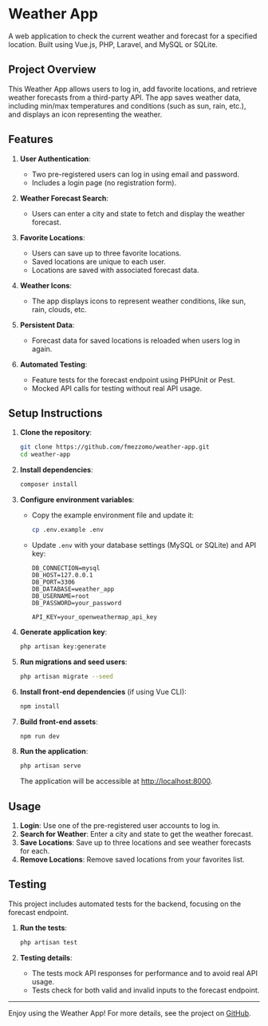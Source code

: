 
# Weather App

A web application to check the current weather and forecast for a specified location. Built using Vue.js, PHP, Laravel, and MySQL or SQLite.

## Project Overview

This Weather App allows users to log in, add favorite locations, and retrieve weather forecasts from a third-party API. The app saves weather data, including min/max temperatures and conditions (such as sun, rain, etc.), and displays an icon representing the weather.

## Features

1. **User Authentication**: 
   - Two pre-registered users can log in using email and password. 
   - Includes a login page (no registration form).

2. **Weather Forecast Search**:
   - Users can enter a city and state to fetch and display the weather forecast.

3. **Favorite Locations**:
   - Users can save up to three favorite locations.
   - Saved locations are unique to each user.
   - Locations are saved with associated forecast data.

4. **Weather Icons**:
   - The app displays icons to represent weather conditions, like sun, rain, clouds, etc.

5. **Persistent Data**:
   - Forecast data for saved locations is reloaded when users log in again.

6. **Automated Testing**:
   - Feature tests for the forecast endpoint using PHPUnit or Pest.
   - Mocked API calls for testing without real API usage.

## Setup Instructions

1. **Clone the repository**:

   ```bash
   git clone https://github.com/fmezzomo/weather-app.git
   cd weather-app
   ```

2. **Install dependencies**:

   ```bash
   composer install
   ```

3. **Configure environment variables**:

   - Copy the example environment file and update it:

     ```bash
     cp .env.example .env
     ```

   - Update `.env` with your database settings (MySQL or SQLite) and API key:

     ```plaintext
     DB_CONNECTION=mysql
     DB_HOST=127.0.0.1
     DB_PORT=3306
     DB_DATABASE=weather_app
     DB_USERNAME=root
     DB_PASSWORD=your_password

     API_KEY=your_openweathermap_api_key
     ```

4. **Generate application key**:

   ```bash
   php artisan key:generate
   ```

5. **Run migrations and seed users**:

   ```bash
   php artisan migrate --seed
   ```

6. **Install front-end dependencies** (if using Vue CLI):

   ```bash
   npm install
   ```

7. **Build front-end assets**:

   ```bash
   npm run dev
   ```

8. **Run the application**:

   ```bash
   php artisan serve
   ```

   The application will be accessible at [http://localhost:8000](http://localhost:8000).

## Usage

1. **Login**: Use one of the pre-registered user accounts to log in.
2. **Search for Weather**: Enter a city and state to get the weather forecast.
3. **Save Locations**: Save up to three locations and see weather forecasts for each.
4. **Remove Locations**: Remove saved locations from your favorites list.

## Testing

This project includes automated tests for the backend, focusing on the forecast endpoint.

1. **Run the tests**:

   ```bash
   php artisan test
   ```

2. **Testing details**:
   - The tests mock API responses for performance and to avoid real API usage.
   - Tests check for both valid and invalid inputs to the forecast endpoint.

---

Enjoy using the Weather App! For more details, see the project on [GitHub](https://github.com/fmezzomo/weather-app).
